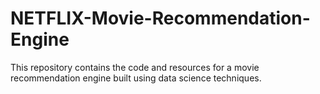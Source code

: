 # NETFLIX-Movie-Recommendation-Engine
This repository contains the code and resources for a movie recommendation engine built using data science techniques. 
